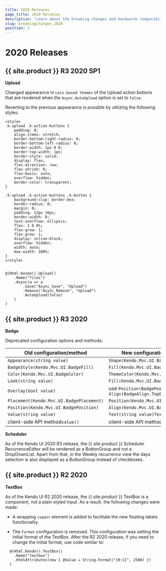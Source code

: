 ```yaml
---
title: 2020 Releases
page_title: 2020 Releases
description: "Learn about the breaking changes and backwards compatibility released by {{ site.product }} in 2020."
slug: breakingchanges_2020
position: 1
---
```


# 2020 Releases

## {{ site.product }} R3 2020 SP1

**Upload**

Changed appearance in `Less-based themes` of the Upload action buttons that are rendered when the `Async.AutoUpload` option is set to `false`.

Reverting to the previous appearance is possible by utilizing the following styles:

```
<style>
.k-upload .k-action-buttons {
    padding: 0;
    align-items: stretch;
    border-bottom-right-radius: 0;
    border-bottom-left-radius: 0;
    border-width: 1px 0 0;
    border-top-width: 1px;
    border-style: solid;
    display: flex;
    flex-direction: row;
    flex-shrink: 0;
    flex-basis: auto;
    overflow: hidden;
    border-color: transparent;
}

.k-upload .k-action-buttons .k-button {
    background-clip: border-box;
    border-radius: 0;
    margin: 0;
    padding: 12px 16px;
    border-width: 0;
    text-overflow: ellipsis;
    flex: 1 0 0%;
    flex-grow: 1;
    flex-grow: 1;
    display: inline-block;
    overflow: hidden;
    width: auto;
    max-width: 100%;
}
</style>


@(Html.Kendo().Upload()
    .Name("files")
    .Async(a => a
        .Save("Async_Save", "Upload")
        .Remove("Async_Remove", "Upload")
        .AutoUpload(false)
    )
)

```

## {{ site.product }} R3 2020

**Badge**

Deprecated configuration options and methods:

<table>
    <thead>
        <tr>
            <th>Old configuration/method</th><th>New configuration/method</th>
        </tr>
    </thead>
    <tbody>
        <tr>
            <td><code>Appearance(string value)</code></td><td><code>Shape(Kendo.Mvc.UI.BadgeShape)
</code></td>
        </tr>
        <tr>
            <td><code>BadgeStyle(Kendo.Mvc.UI.BadgeFill)</code></td><td><code>Fill(Kendo.Mvc.UI.BadgeFill)</code></td>
        </tr>
        <tr>
            <td><code>Color(Kendo.Mvc.UI.BadgeColor)</code></td><td><code>ThemeColor(Kendo.Mvc.UI.BadgeColor)</code></td>
        </tr>
        <tr>
            <td><code>Look(string value)</code></td><td><code>Fill(Kendo.Mvc.UI.BadgeFill)</code></td>
        </tr>
      <tr>
            <td><code>Overlay(bool value)</code></td><td>use <code>Position(BadgePosition.Edge)</code> and <code>Align(BadgeAlign.TopEnd)</code></td>
        </tr>
        <tr>
            <td><code>Placement(Kendo.Mvc.UI.BadgePlacement)</code></td><td><code>Position(Kendo.Mvc.UI.BadgePosition)</code></td>
        </tr>
        <tr>
            <td><code>Position(Kendo.Mvc.UI.BadgePosition)</code></td><td><code>Align(Kendo.Mvc.UI.BadgeAlign)</code></td>
        </tr>
        <tr>
            <td><code>Value(string value)</code></td><td><code>Text(string value)</code><code>Text(double value)</code></td>
        </tr>
        <tr>
            <td>client-side API method<code>value()</code></td><td>client-side API method<code>text()</code></td>
        </tr>
    </tbody>
</table>

**Scheduler**

As of the Kendo UI 2020 R3 release, the {{ site.product }} Scheduler RecurrenceEditor will be rendered as a ButtonGroup and not a DropDownList. Apart from that, in the Weekly recurrence view the days selection is also displayed as a ButtonGroup instead of checkboxes.

## {{ site.product }} R2 2020

**TextBox**

As of the Kendo UI R2 2020 release, the {{ site.product }} TextBox is a component, not a plain styled input. As a result, the following changes were made:

* A wrapping `<span>` element is added to facilitate the new floating labels functionality.

* The `Format` configuration is removed. This configuration was setting the initial format of the TextBox. After the R2 2020 release, if you need to change the initial format, use code similar to:

```
  @(Html.Kendo().TextBox()
    .Name("textbox")
    .HtmlAttributes(new { @Value = String.Format("{0:C}", 2500) })
  )
```
